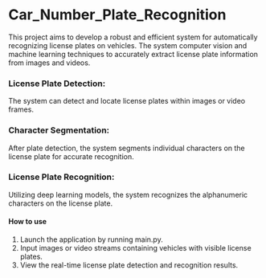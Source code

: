 # Car_Number_Plate_Recognition

This project aims to develop a robust and efficient system for automatically recognizing license plates on vehicles. The system computer vision and machine learning techniques to accurately extract license plate information from images and videos.



### License Plate Detection: 
The system can detect and locate license plates within images or video frames.
### Character Segmentation:
After plate detection, the system segments individual characters on the license plate for accurate recognition.
### License Plate Recognition:
Utilizing deep learning models, the system recognizes the alphanumeric characters on the license plate.


#### How to use
1. Launch the application by running main.py.
2. Input images or video streams containing vehicles with visible license plates.
3. View the real-time license plate detection and recognition results.
